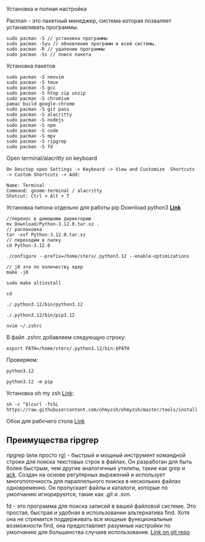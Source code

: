 Установка и полная настройка 

Pacman - это пакетный менеджер, система которая позваляет устанавливать программы.
```shell
sudo pacman -S // установка программы
sudo pacman -Syu // обновление программ и всей системы.
sudo pacman -R // удаление программы
sudo pacman -Ss // поиск пакета
```

Установка пакетов
```shell
sudo pacman -S neovim 
sudo pacman -S tmux 
sudo pacman -S gcc
sudo pacman -S htop zip unzip
sudo pacman -S chromium
pamac build google-chrome
sudo pacman -S git pass
sudo pacman -S alacritty
sudo pacman -S nodejs
sudo pacman -S npm
sudo pacman -S code
sudo pacman -S mpv
sudo pacman -S ripgrep
sudo pacman -S fd
```

Open terminal/alacritty on keyboard
```
On Desctop open Settings -> Keyboard -> View and Customize  Shortcuts -> Custom Shortcuts -> Add:

Name: Terminal
Command: gnome-terminal / alacritty
Shotcut: Ctrl + Alt + T
```

Установка питона отдельно для работы pip
Download python3 **[Link](https://www.python.org/downloads/)**
```shell
//перенос в домашнюю дирикторию
mv Download/Python-3.12.0.tar.xz .
// распаковка
tar -xvf Python-3.12.0.tar.xz
// переходим в папку
cd Python-3.12.0

./configure --prefix=/home/sterx/.python3.12 --enable-optimizations

// j8 это по количеству ядер
make -j8

sudo make altinstall

cd 

./.python3.12/bin/python3.12

./.python3.12/bin/pip3.12

nvim ~/.zshrc

```

В файл .zshrc добавляем следующую строку:
```
export PATH=/home/sterx/.python3.12/bin:$PATH
```

Проверяем:
```
python3.12

python3.12 -m pip
```

Установка oh my zsh  [Link](https://ohmyz.sh/):
```
sh -c "$(curl -fsSL https://raw.githubusercontent.com/ohmyzsh/ohmyzsh/master/tools/install.sh)"
```

Обои для рабочего стола [Link](https://www.goodfon.ru/ai-art/)

## Преимущества ripgrep

ripgrep (или просто rg) - быстрый и мощный инструмент командной строки для поиска текстовых строк в файлах. Он разработан для быть более быстрым, чем другие аналогичные утилиты, такие как grep и [ack](https://pq.hosting/help/commands/436-poisk-fajlov-po-soderzhimomu-v-linux-ack-i-ripgrep.html). Создан на основе регулярных выражений и использует многопоточность для параллельного поиска в нескольких файлах одновременно. Он пропускает файлы и каталоги, которые по умолчанию игнорируются, такие как .git и .svn.

fd - это программа для поиска записей в вашей файловой системе. Это простая, быстрая и удобная в использовании альтернатива find. Хотя она не стремится поддерживать все мощные функциональные возможности find, она предоставляет разумные настройки по умолчанию для большинства случаев использования.
[Link on git repo](https://github.com/sharkdp/fd)
